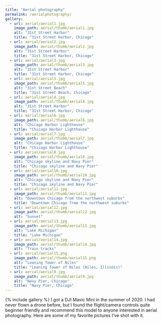 ```yaml
---
title: "Aerial photography"
permalink: /aerialphotography/
gallery:
  - url: aerial/aerial1.jpg
    image_path: aerial/thumb/aerial1.jpg
    alt: "31st Street Harbor"
    title: "31st Street Harbor, Chicago"
  - url: aerial/aerial2.jpg
    image_path: aerial/thumb/aerial2.jpg
    alt: "31st Street Harbor"
    title: "31st Street Harbor, Chicago"
  - url: aerial/aerial3.jpg
    image_path: aerial/thumb/aerial3.jpg
    alt: "31st Street Harbor"
    title: "31st Street Harbor, Chicago"
  - url: aerial/aerial5.jpg
    image_path: aerial/thumb/aerial5.jpg
    alt: "31st Street Beach"
    title: "31st Street Beach, Chicago"
  - url: aerial/aerial4.jpg
    image_path: aerial/thumb/aerial4.jpg
    alt: "31st Street Harbor"
    title: "31st Street Harbor, Chicago"
  - url: aerial/aerial6.jpg
    image_path: aerial/thumb/aerial6.jpg
    alt: "Chicago Harbor Lighthouse"
    title: "Chicago Harbor Lighthouse"
  - url: aerial/aerial7.jpg
    image_path: aerial/thumb/aerial7.jpg
    alt: "Chicago Harbor Lighthouse"
    title: "Chicago Harbor Lighthouse"
  - url: aerial/aerial8.jpg
    image_path: aerial/thumb/aerial8.jpg
    alt: "Chicago skyline and Navy Pier"
    title: "Chicago skyline and Navy Pier"
  - url: aerial/aerial10.jpg
    image_path: aerial/thumb/aerial10.jpg
    alt: "Chicago skyline and Navy Pier"
    title: "Chicago skyline and Navy Pier"
  - url: aerial/aerial11.jpg
    image_path: aerial/thumb/aerial11.jpg
    alt: "Downtown Chicago from the northwest suburbs"
    title: "Downtown Chicago from the northwest suburbs"
  - url: aerial/aerial12.jpg
    image_path: aerial/thumb/aerial12.jpg
    alt: "Sunset"
  - url: aerial/aerial13.jpg
    image_path: aerial/thumb/aerial13.jpg
    alt: "Lake Michigan"
    title: "Lake Michigan"
  - url: aerial/aerial14.jpg
    image_path: aerial/thumb/aerial14.jpg
    alt: "Train tracks"
  - url: aerial/aerial15.png
    image_path: aerial/thumb/aerial15.png
    alt: "Leaning Tower of Niles"
    title: "Leaning Tower of Niles (Niles, Illinois)"
  - url: aerial/aerial9.jpg
    image_path: aerial/thumb/aerial9.jpg
    alt: "Navy Pier, Chicago"
    title: "Navy Pier, Chicago"
---
```

{% include gallery %}
I got a DJI Mavic Mini in the summer of 2020.
I had never flown a drone before, but I found the flight/camera controls quite beginner friendly and recommend this model to anyone interested in aerial photography.
Here are some of my favorite pictures I've shot with it.